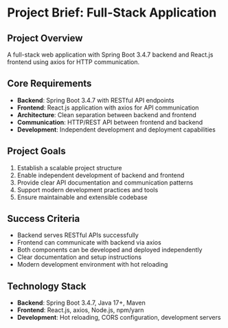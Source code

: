 # Project Brief: Full-Stack Application

## Project Overview
A full-stack web application with Spring Boot 3.4.7 backend and React.js frontend using axios for HTTP communication.

## Core Requirements
- **Backend**: Spring Boot 3.4.7 with RESTful API endpoints
- **Frontend**: React.js application with axios for API communication
- **Architecture**: Clean separation between backend and frontend
- **Communication**: HTTP/REST API between frontend and backend
- **Development**: Independent development and deployment capabilities

## Project Goals
1. Establish a scalable project structure
2. Enable independent development of backend and frontend
3. Provide clear API documentation and communication patterns
4. Support modern development practices and tools
5. Ensure maintainable and extensible codebase

## Success Criteria
- Backend serves RESTful APIs successfully
- Frontend can communicate with backend via axios
- Both components can be developed and deployed independently
- Clear documentation and setup instructions
- Modern development environment with hot reloading

## Technology Stack
- **Backend**: Spring Boot 3.4.7, Java 17+, Maven
- **Frontend**: React.js, axios, Node.js, npm/yarn
- **Development**: Hot reloading, CORS configuration, development servers 
